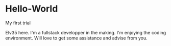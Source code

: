 # Hello-World

My first trial

Elv35 here. I'm a fullstack developper in the making.
I'm enjoying the coding environment.
Will love to get some assistance and advise from you. 

